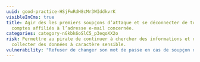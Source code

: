 ```yaml
---
uuid: good-practice-HSjFwRdH8cMr3WIddkvrK
visibleInCms: true
title: Agir dès les premiers soupçons d’attaque et se déconnecter de tous les
  comptes affiliés à l’adresse e-mail concernée.
categories: category-nGkbk6oSlC5_p3eqoXX2o
risk: Permettre au pirate de continuer à chercher des informations et de
  collecter des données à caractère sensible.
vulnerability: "Refuser de changer son mot de passe en cas de soupçon de piratage. "
---
```

